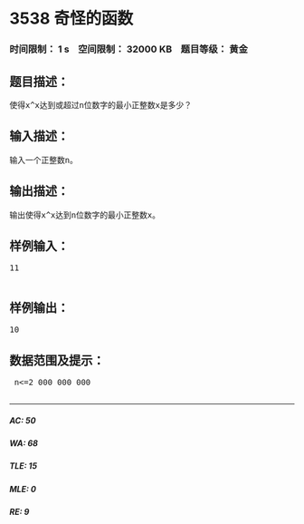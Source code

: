 # 3538 奇怪的函数   
### 时间限制： 1 s&nbsp;&nbsp;&nbsp;&nbsp;空间限制： 32000 KB&nbsp;&nbsp;&nbsp;&nbsp;题目等级： 黄金  
## 题目描述：  

<pre>
使得x^x达到或超过n位数字的最小正整数x是多少？
</pre>
  
  
## 输入描述：  

<pre>
输入一个正整数n。
</pre>
  
  
## 输出描述：  

<pre>
输出使得x^x达到n位数字的最小正整数x。
</pre>
  
  
## 样例输入：  

<pre>
11  

</pre>
  
  
## 样例输出：  

<pre>
10
</pre>
  
  
## 数据范围及提示：  

<pre>
 n<=2 000 000 000  

</pre>
  
  
***  

##### AC: 50  
##### WA: 68  
##### TLE: 15  
##### MLE: 0  
##### RE: 9  
